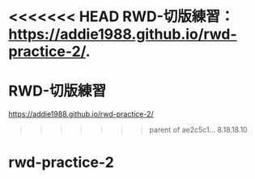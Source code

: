 <<<<<<< HEAD
RWD-切版練習：
https://addie1988.github.io/rwd-practice-2/.
=======
# RWD-切版練習
https://addie1988.github.io/rwd-practice-2/
>>>>>>> parent of ae2c5c1... 8.18.18.10
# rwd-practice-2
